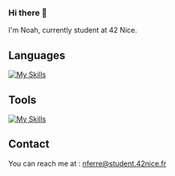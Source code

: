 ### Hi there 👋
I'm Noah, currently student at 42 Nice.
## Languages
[![My Skills](https://skillicons.dev/icons?i=c,cpp,js,html,css)](https://skillicons.dev)

## Tools
[![My Skills](https://skillicons.dev/icons?i=svelte,nestjs,docker,firebase)](https://skillicons.dev)

## Contact

You can reach me at : nferre@student.42nice.fr
